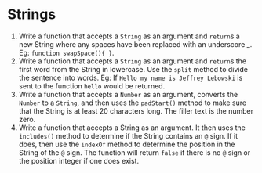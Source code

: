 # Strings

1. Write a function that accepts a `String` as an argument and `return`s a new String where any spaces have been replaced with an underscore \_. Eg: `function swapSpace(){ }`.
2. Write a function that accepts a `String` as an argument and `return`s the first word from the String in lowercase. Use the `split` method to divide the sentence into words. Eg: If
   `Hello my name is Jeffrey Lebowski` is sent to the function `hello` would be returned.
3. Write a function that accepts a `Number` as an argument, converts the `Number` to a `String`, and then uses the `padStart()` method to make sure that the String is at least 20 characters long. The
   filler text is the number zero.
4. Write a function that accepts a String as an argument. It then uses the `includes()` method to determine if the String contains an `@` sign. If it does, then use the `indexOf` method to determine
   the position in the String of the `@` sign. The function will return `false` if there is no `@` sign or the position integer if one does exist.
